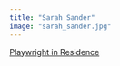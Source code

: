 ```yaml
---
title: "Sarah Sander"
image: "sarah_sander.jpg"
---
```


[Playwright in Residence](/programs/collaboration-fund)
